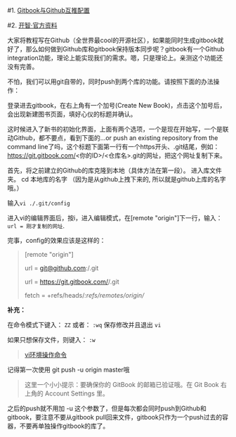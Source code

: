 #1. [Gitbook与Github互推配置](https://zoejane.gitbooks.io/zoe-py-tutorial/content/gitbook-github.html)

#2. [开智·官方资料](https://github.com/OpenMindClub/OMOOC.py/wiki/gitbook_double_push)

大家将教程写在Github（全世界最cool的开源社区），如果能同时生成gitbook就好了，那么如何做到Github库和gitbook保持版本同步呢？gitbook有一个Github integration功能，理论上能实现我们的需求。嗯，只是理论上。亲测这个功能还没有完善。

不怕，我们可以用git自带的，同时push到两个库的功能。请按照下面的办法操作：

登录进去gitbook，在右上角有一个加号(Create New Book)，点击这个加号后，会出现新建图书页面，填好心仪的标题并确认。

这时候进入了新书的初始化界面，上面有两个选项，一个是现在开始写，一个是联动Github，都不要点，看到下面的…or push an existing repository from the command line了吗，这个标题下面第一行有一个https开头、.git结尾，例如：https://git.gitbook.com/<你的ID>/<仓库名>.git的网址，把这个网址复制下来。

首先，将之前建立的Github的库克隆到本地（具体方法在第一段）。
进入库文件夹。 cd 本地库的名字 （因为是从github上拽下来的, 所以就是github上库的名字哦。）

输入`vi ./.git/config`

进入vi的编辑界面后，按i，进入编辑模式，在[remote "origin"]下一行，输入：`url = 刚才复制的网址`.

完事，config的效果应该是这样的：

> [remote "origin"]	
> 
> url = git@github.com:<id>/<name>.git
> 
> url = https://git.gitbook.com/<id>/<name>.git
> 
> fetch = +refs/heads/*:refs/remotes/origin/* 

**补充：**

在命令模式下键入：
`ZZ`
或者：
`:wq`
保存修改并且退出 `vi` 

如果只想保存文件，则键入：
`:w`
> [vi环境操作命令](http://blog.chinaunix.net/uid-20671208-id-3721795.html)


记得第一次使用 git push -u origin master哦 
> 这里一个小小提示：要确保你的 GitBook 的邮箱已验证哦。在 Git Book 右上角的 Account Settings 里。  

之后的push就不用加 -u 这个参数了，但是每次都会同时push到Github和gitbook，要注意不要从gitbook pull回来文件，gitbook只作为一个push过去的容器，不要再单独操作gitbook的库了。